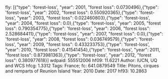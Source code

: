 fly: [{"type": 'forest-loss', "year": 2001, "forest loss": 0.0730496},{"type": 'forest-loss', "year": 2002, "forest loss": 0.550920365},{"type": 'forest-loss', "year": 2003, "forest loss": 0.022460803},{"type": 'forest-loss', "year": 2004, "forest loss": 0.0},{"type": 'forest-loss', "year": 2005, "forest loss": 0.790354775},{"type": 'forest-loss', "year": 2006, "forest loss": 2.528684411},{"type": 'forest-loss', "year": 2007, "forest loss": 0.0},{"type": 'forest-loss', "year": 2008, "forest loss": 0.036749579},{"type": 'forest-loss', "year": 2009, "forest loss": 0.433233753},{"type": 'forest-loss', "year": 2010, "forest loss": 0.41541454},{"type": 'forest-loss', "year": 2011, "forest loss": 0.873981363},{"type": 'forest-loss', "year": 2012, "forest loss": 0.380977618}]
wdpaid: 555512006
hf09: 11.6221
Author: IUCN, UQ and WCS
hfcg: 1.3312
Tags: France;
fc: 641.0879549
Title: Pitons, cirques and remparts of Reunion Island
Year: 2010
Date: 2017
hf93: 10.2863
